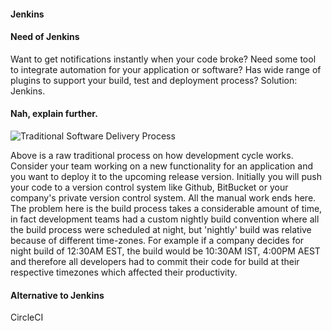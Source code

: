 #### Jenkins

#### Need of Jenkins
Want to get notifications instantly when your code broke? Need some tool to integrate automation for your application or software? Has wide range of plugins to support your build, test and deployment process? Solution: Jenkins.

#### Nah, explain further.

![Traditional Software Delivery Process](https://dev-to-uploads.s3.amazonaws.com/uploads/articles/3atmzuca89609i07a7h5.png)

Above is a raw traditional process on how development cycle works. Consider your team working on a new functionality for an application and you want to deploy it to the upcoming release version. Initially you will push your code to a version control system like Github, BitBucket or your company's private version control system. All the manual work ends here. The problem here is the build process takes a considerable amount of time, in fact development teams had a custom nightly build convention where all the build process were scheduled at night, but 'nightly' build was relative because of different time-zones. For example if a company decides for night build of 12:30AM EST, the build would be 10:30AM IST, 4:00PM AEST and therefore all developers had to commit their code for build at their respective timezones which affected their productivity.

#### Alternative to Jenkins
CircleCI
